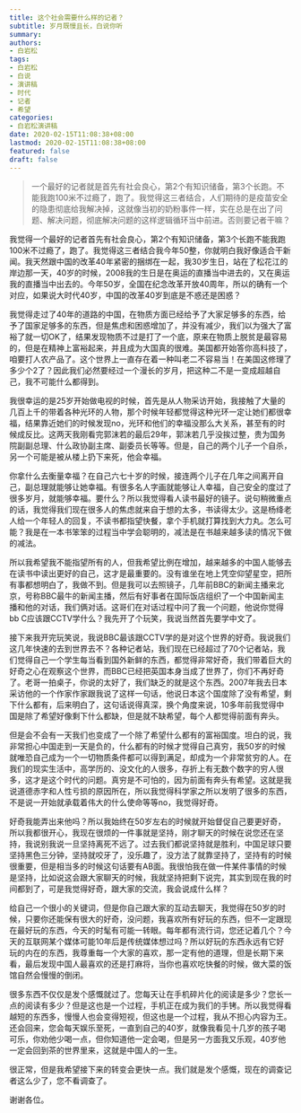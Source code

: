 ```yaml
---
title: 这个社会需要什么样的记者？
subtitle: 岁月既慢且长，白说你听
summary:
authors: 
- 白岩松
tags:
- 白岩松
- 白说
- 演讲稿
- 时代
- 记者
- 希望
categories:
- 白岩松演讲稿
date: 2020-02-15T11:08:38+08:00
lastmod: 2020-02-15T11:08:38+08:00
featured: false
draft: false
---
```


>一个最好的记者就是首先有社会良心，第2个有知识储备，第3个长跑。不能我跑100米不过瘾了，跑了。我觉得这三者结合，人们期待的是疫苗安全的隐患彻底给我解决掉，这就像当初的奶粉事件一样，实在总是在出了问题、解决问题，彻底解决问题的这样逻辑循环当中前进。否则要记者干嘛？

我觉得一个最好的记者首先有社会良心，第2个有知识储备，第3个长跑不能我跑100米不过瘾了，跑了。我觉得这三者结合我今年50整，你就明白我好像适合干新闻。我天然跟中国的改革40年紧密的捆绑在一起，我30岁生日，站在了松花江的岸边那一天，40岁的时候，2008我的生日是在奥运的直播当中进去的，又在奥运我的直播当中出去的。今年50岁，全国在纪念改革开放40周年，所以的确有一个对应，如果说大时代40岁，中国的改革40岁到底是不惑还是困惑？

我觉得走过了40年的道路的中国，在物质方面已经给予了大家足够多的东西，给予了国家足够多的东西，但是焦虑和困惑增加了，并没有减少，我们以为强大了富裕了就一切OK了，结果发现物质不过是打了一个底，原来在物质上脱贫是最容易的，但是在精神上富裕起来，并且成为大国真的很难。美国都开始答你高科技了，咱要打人农产品了。这个世界上一直存在着一种叫老二不容易当！在美国这修理了多少个2了？因此我们必然要经过一个漫长的岁月，把这种二不是一变成超越自己，我不可能什么都得到。

我很幸运的是25岁开始做电视的时候，首先是从人物采访开始，我接触了大量的几百上千的带着各种光环的人物，那个时候年轻都觉得这种光环一定让她们都很幸福，结果靠近她们的时候发现no，光环和他们的幸福没那么大关系，甚至有的时候成反比。这两天我刚看完郭沫若的最后29年，郭沫若几乎没挨过整，贵为国务院副副总理、什么政协副主席、副委员长等等。但是，自己的两个儿子一个自杀，另一个可能是被从楼上扔下来死，他会幸福。

你拿什么去衡量幸福？在自己六七十岁的时候，接连两个儿子在几年之间离开自己，副总理就能够让她幸福。有很多名人字画就能够让人幸福，自己安全的度过了很多岁月，就能够幸福。要什么？所以我觉得看人读书最好的镜子。说句稍微重点的话，我觉得我们现在很多人的焦虑就来自于想的太多，书读得太少。这是杨绛老人给一个年轻人的回复，不读书都指望快餐，拿个手机就打算找到大力丸。怎么可能？我是在一本书笨笨的过程当中学会聪明的，减法是在书越来越多读的情况下做的减法。

所以我希望我不能指望所有的人，但我希望比例在增加，越来越多的中国人能够去在读书中读出更好的自己，这才是最重要的。没有谁坐在地上凭空仰望星空，把所有事都想明白了，我做不到。但是我可以去照镜子，几年前BBC的新闻主播来北京，号称BBC最牛的新闻主播，然后有好事者在国际饭店组织了一个中国新闻主播和他的对话，我们俩对话。这哥们在对话过程中问了我一个问题，他说你觉得bb C应该跟CCTV学什么？我先开了个玩笑，我说当然首先要学中文了。

接下来我开完玩笑说，我说BBC最该跟CCTV学的是对这个世界的好奇。我说我们这几年快速的去到世界去不？各种记者站，我们现在已经超过了70个记者站，我们觉得自己一个学生每当看到国外新鲜的东西，都觉得非常好奇，我们带着巨大的好奇之心在观察这个世界，而BBC已经把英国本身当成了世界了，你们不再好奇了。老哥一拍桌子，你说的太好了，我们缺乏的就是这个东西。2007年我去日本采访他的一个作家作家跟我说了这样一句话，他说日本这个国度除了没有希望，剩下什么都有，后来明白了，这句话说得真深，换个角度来说，10多年前我觉得中国是除了希望好像剩下什么都缺，但是就不缺希望，每个人都觉得前面有奔头。

但是会不会有一天我们也变成了一个除了希望什么都有的富裕国度。坦白的说，我非常担心中国走到一天是负的，什么都有的时候才觉得自己真穷，我50岁的时候就唯恐自己成为一个一切物质条件都可以得到满足，却成为一个非常贫穷的人。在我们的现实生活中，高学历的、没文化的人很多，存折上有无数个数字的穷人很多，这才是这个时代的问题。真穷是不可怕的，因为前面有奔头有希望。这就是我说道德赤字和人性亏损的原因所在，所以我觉得科学家之所以发明了很多的东西，不是说一开始就承载着伟大的什么使命等等no，我觉得好奇。

好奇我能弄出来他吗？所以我始终在50岁左右的时候就开始督促自己要更好奇，所以我都很开心，我现在很烦的一件事就是坚持，刚才聊天的时候在说您还在坚持，我说别我说一旦坚持离死不远了。过去我们都说坚持就是胜利，中国足球只要坚持黑色三分钟，坚持就咬牙了，没乐趣了，没方法了就靠坚持了，坚持有的时候很重要，但是相当多的时候这句话要有AB面。我很怕我在做一件某件事情的时候是坚持，比如说这会跟大家聊天的时候，我就坚持把剩下说完，其实到现在我的时间都到了，可是我觉得好奇，跟大家的交流，我会说成什么样？

给自己一个很小的关键词，但是你自己跟大家的互动去聊天，我觉得在50岁的时候，只要你还能保有很大的好奇，没问题，我喜欢所有好玩的东西，但不一定跟现在最好玩的东西，今天的时髦有可能一转眼。每年都有流行词，您还记着几个？今天的互联网某个媒体可能10年后是传统媒体想过吗？所以好玩的东西永远有它好玩的内在的东西，我尊重每一个大家的喜欢，那一定有他的道理，但是长期下来看，最后发现中国人最喜欢的还是打麻将，当你也喜欢吃快餐的时候，做大菜的饭馆自然会慢慢的倒闭。

很多东西不仅仅是发个感慨就过了。您每天让在手机碎片化的阅读是多少？您长一点的阅读有多少？但是这也是一个过程，手机正在成为我们的手铐。所以我觉得看越短的东西多，慢慢人也会变得短视，但这也是一个过程，我从不担心内容为王。还会回来，您会每天娱乐至死，一直到自己的40岁，就像我看见十几岁的孩子喝可乐，你劝他少喝一点，但你知道他一定会喝，但是另一方面我又乐观，40岁他一定会回到茶的世界里来，这就是中国人的一生。

很正常，但是我希望接下来的转变会更快一点。我们就是发个感慨，现在的调查记者这么少了，您不看调查了。

谢谢各位。
